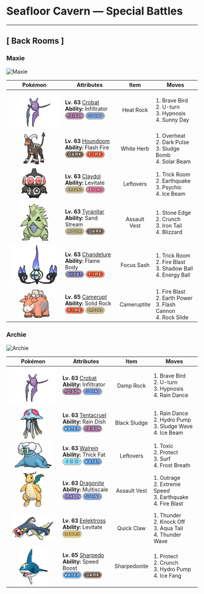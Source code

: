 # Seafloor Cavern — Special Battles

---

## [ Back Rooms ]

### Maxie

![Maxie](../assets/important_trainers/maxie.png "Maxie")

| Pokémon | Attributes | Item | Moves |
|:-------:|------------|:----:|-------|
| ![Crobat](../../assets/sprites/crobat/front.gif "Crobat: Crobat sneaks up on its intended prey using wings that barely make a sound. This Pokémon rests by hanging on a tree branch with its rear legs that serve as wings.") | **Lv. 63** [Crobat](../../pokemon/crobat.md)<br>**Ability:** Infiltrator<br>![poison](../../assets/types/poison.png) ![flying](../../assets/types/flying.png) | Heat Rock | 1. Brave Bird<br>2. U-turn<br>3. Hypnosis<br>4. Sunny Day |
| ![Houndoom](../../assets/sprites/houndoom/front.gif "Houndoom: In a Houndoom pack, the one with its horns raked sharply toward the back serves a leadership role. These Pokémon choose their leader by fighting among themselves.") | **Lv. 63** [Houndoom](../../pokemon/houndoom.md)<br>**Ability:** Flash Fire<br>![dark](../../assets/types/dark.png) ![fire](../../assets/types/fire.png) | White Herb | 1. Overheat<br>2. Dark Pulse<br>3. Sludge Bomb<br>4. Solar Beam |
| ![Claydol](../../assets/sprites/claydol/front.gif "Claydol: Claydol is an enigma that appeared from a clay statue made by an ancient civilization dating back 20,000 years. This Pokémon shoots beams from both its hands.") | **Lv. 63** [Claydol](../../pokemon/claydol.md)<br>**Ability:** Levitate<br>![ground](../../assets/types/ground.png) ![psychic](../../assets/types/psychic.png) | Leftovers | 1. Trick Room<br>2. Earthquake<br>3. Psychic<br>4. Ice Beam |
| ![Tyranitar](../../assets/sprites/tyranitar/front.gif "Tyranitar: Tyranitar is so overwhelmingly powerful, it can bring down a whole mountain to make its nest. This Pokémon wanders about in mountains seeking new opponents to fight.") | **Lv. 63** [Tyranitar](../../pokemon/tyranitar.md)<br>**Ability:** Sand Stream<br>![rock](../../assets/types/rock.png) ![dark](../../assets/types/dark.png) | Assault Vest | 1. Stone Edge<br>2. Crunch<br>3. Iron Tail<br>4. Blizzard |
| ![Chandelure](../../assets/sprites/chandelure/front.gif "Chandelure: The spirits burned up in its ominous flame lose their way and wander this world forever.") | **Lv. 63** [Chandelure](../../pokemon/chandelure.md)<br>**Ability:** Flame Body<br>![ghost](../../assets/types/ghost.png) ![fire](../../assets/types/fire.png) | Focus Sash | 1. Trick Room<br>2. Fire Blast<br>3. Shadow Ball<br>4. Energy Ball |
| ![Camerupt](../../assets/sprites/camerupt/front.gif "Camerupt: The humps on Camerupt’s back are formed by a transformation of its bones. They sometimes blast out molten magma. This Pokémon apparently erupts often when it is enraged.") | **Lv. 65** [Camerupt](../../pokemon/camerupt.md)<br>**Ability:** Solid Rock<br>![fire](../../assets/types/fire.png) ![ground](../../assets/types/ground.png) | Cameruptite | 1. Fire Blast<br>2. Earth Power<br>3. Flash Cannon<br>4. Rock Slide |
### Archie

![Archie](../assets/important_trainers/archie.png "Archie")

| Pokémon | Attributes | Item | Moves |
|:-------:|------------|:----:|-------|
| ![Crobat](../../assets/sprites/crobat/front.gif "Crobat: Crobat sneaks up on its intended prey using wings that barely make a sound. This Pokémon rests by hanging on a tree branch with its rear legs that serve as wings.") | **Lv. 63** [Crobat](../../pokemon/crobat.md)<br>**Ability:** Infiltrator<br>![poison](../../assets/types/poison.png) ![flying](../../assets/types/flying.png) | Damp Rock | 1. Brave Bird<br>2. U-turn<br>3. Hypnosis<br>4. Rain Dance |
| ![Tentacruel](../../assets/sprites/tentacruel/front.gif "Tentacruel: Tentacruel has tentacles that can be freely elongated and shortened at will. It ensnares prey with its tentacles and weakens the prey by dosing it with a harsh toxin. It can catch up to 80 prey at the same time.") | **Lv. 63** [Tentacruel](../../pokemon/tentacruel.md)<br>**Ability:** Rain Dish<br>![water](../../assets/types/water.png) ![poison](../../assets/types/poison.png) | Black Sludge | 1. Rain Dance<br>2. Hydro Pump<br>3. Sludge Wave<br>4. Ice Beam |
| ![Walrein](../../assets/sprites/walrein/front.gif "Walrein: Walrein swims all over in frigid seawater while crushing icebergs with its grand, imposing tusks. Its thick layer of blubber makes enemy attacks bounce off harmlessly.") | **Lv. 63** [Walrein](../../pokemon/walrein.md)<br>**Ability:** Thick Fat<br>![ice](../../assets/types/ice.png) ![water](../../assets/types/water.png) | Leftovers | 1. Toxic<br>2. Protect<br>3. Surf<br>4. Frost Breath |
| ![Dragonite](../../assets/sprites/dragonite/front.gif "Dragonite: Dragonite is capable of circling the globe in just 16 hours. It is a kindhearted Pokémon that leads lost and foundering ships in a storm to the safety of land.") | **Lv. 63** [Dragonite](../../pokemon/dragonite.md)<br>**Ability:** Multiscale<br>![dragon](../../assets/types/dragon.png) ![flying](../../assets/types/flying.png) | Assault Vest | 1. Outrage<br>2. Extreme Speed<br>3. Earthquake<br>4. Fire Blast |
| ![Eelektross](../../assets/sprites/eelektross/front.gif "Eelektross: They crawl out of the ocean using their arms. They will attack prey on shore and immediately drag it into the ocean.") | **Lv. 63** [Eelektross](../../pokemon/eelektross.md)<br>**Ability:** Levitate<br>![electric](../../assets/types/electric.png) | Quick Claw | 1. Thunder<br>2. Knock Off<br>3. Aqua Tail<br>4. Thunder Wave |
| ![Sharpedo](../../assets/sprites/sharpedo/front.gif "Sharpedo: Sharpedo can swim at speeds of up to 75 mph by jetting seawater out of its backside. This Pokémon’s drawback is its inability to swim long distances.") | **Lv. 65** [Sharpedo](../../pokemon/sharpedo.md)<br>**Ability:** Speed Boost<br>![water](../../assets/types/water.png) ![dark](../../assets/types/dark.png) | Sharpedonite | 1. Protect<br>2. Crunch<br>3. Hydro Pump<br>4. Ice Fang |

